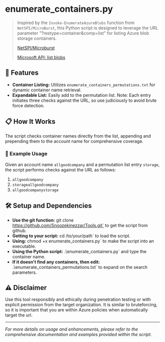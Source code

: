 # enumerate_containers.py

> Inspired by the `Invoke-EnumerateAzureBlobs` function from `NetSPI/MicroBurst`, this Python script is designed to leverage the URL parameter "?restype=container&comp=list" for listing Azure blob storage containers.
> 
> [NetSPI/Microburst](https://github.com/NetSPI/MicroBurst)
> 
> [Microsoft API: list blobs](https://learn.microsoft.com/en-us/rest/api/storageservices/list-blobs?tabs=microsoft-entra-id)

## 📖 Features

- **Container Listing:** Utilizes `enumerate_containers_permutations.txt` for dynamic container name retrieval.
- **Expandable List:** Easily add to the permutation list. Note: Each entry initiates three checks against the URL, so use judiciously to avoid brute force detection.

## 📋 How It Works

The script checks container names directly from the list, appending and prepending them to the account name for comprehensive coverage.

### 📝 Example Usage

Given an account name `allgoodcompany` and a permutation list entry `storage`, the script performs checks against the URL as follows:

1. `allgoodcompany`
2. `storageallgoodcompany`
3. `allgoodcompanystorage`

## 🛠️ Setup and Dependencies

- **Use the git function:** git clone https://github.com/Snoozekinezzar/Tools.git` to get the script from github.
- **Getting to your script:** cd /to/your/path` to load the script.
- **Using:** chmod +x enumerate_containers.py` to make the script into an executable.
- **Using the Python script:** .\enumerate_containers.py` and type the container name.
- **If it doesn't find any containers, then edit:** .\enumerate_containers_permutations.txt` to expand on the search parameters.

## ⚠️ Disclaimer

Use this tool responsibly and ethically during penetration testing or with explicit permission from the target organization.
It is similar to bruteforcing, so it is important that you are within Azure policies when automatically target the url.

---

*For more details on usage and enhancements, please refer to the comprehensive documentation and examples provided within the script.*
